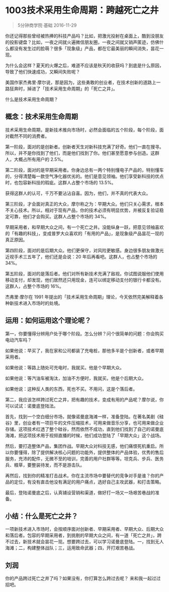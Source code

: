 # 1003技术采用生命周期：跨越死亡之井
> 5分钟商学院·基础
2016-11-29

你还记得那些曾经被热捧的科技产品吗？比如，把激光投射在桌面上，酷到没朋友的投影键盘？比如，一夜之间就火遍微信朋友圈，一夜之间就又销声匿迹，仿佛什么都没有发生过的脸萌？很多「现象级」产品，都在它最美丽的瞬间消失，昙花一现。

为什么会这样？夏天的火爆之后，难道不应该是秋天的收获吗？到底是什么原因，导致了他们快速成功，又瞬间失败呢？

美国作家杰弗里·摩尔说，那是因为，这些勇敢的创业者，在技术创新的道路上一路狂奔时，掉进了「技术采用生命周期」的「死亡之井」。

什么是技术采用生命周期？

## 概念：技术采用生命周期
技术采用生命周期，是新技术推向市场时，必然会面临的五个阶段，每个阶段，面对截然不同的消费者。

第一阶段，面对的是创新者。创新者天生对新科技充满了好奇。他们一直在搜寻。所以，并不是你找到了他们，而是他们找到了你。他们甚至愿意参与创造。这群人，大概占所有用户的 2.5%。

第二阶段，面对的是早期采用者。你身边总有一两个特别懂电子产品的，特别懂车的，分得清楚每一款空气净化器优劣的。他们是意见领袖。他们享受新科技的优点时，也包容新科技的瑕疵。这群人占整个市场的 13.5%。

获得这群人的认可，千万不要沾沾自喜。因为，他们，并不真的代表大众。

第三阶段，才会面对真正的大众，摩尔称之为：早期大众。他们只关心需求，根本不关心技术。所以，相对于现有产品，你的技术必须有明显优势，并被反复验证稳定可靠，他们才会购买。这群人占整个市场的 34%。

早期采用者，和早期大众之间，有一个死亡之井。没能纵身一跃，把意见领袖喜欢的「有趣的科技」，变成普罗大众喜欢的「有用的产品」，是现象级产品昙花一现的真正原因。

第四阶段，面对的是后期大众。他们更保守，对风险更敏感。身边很多朋友做激光近视手术三五年了，他们还是会说：20 年后再看吧。这群人，也占整个市场的 34%。

第五阶段，面对的是落后者。他们对所有新技术充满了敌视。你试图说服他们使用移动支付，却发现，他们居然还只用现金，连可以绑定移动支付的银行卡都没有。这群人，占整个市场的 16%。

杰弗里·摩尔在 1991 年提出的「技术采用生命周期」理论，今天依然完美解释着各种新技术进入市场时的处境。

## 运用：如何运用这个理论呢？
第一，你要懂得分辨用户处于哪个阶段。怎么分辨？问个很简单的问题：你会购买电动汽车吗？

如果他说：早买了，我在家和公司都装了充电桩，那他多半是个创新者，或者早期采用者。

如果他说：等路上随处可充电时，我就买。他是个早期大众。

如果他说：等汽油车被淘汰，加油不方便时，我就买。他是个后期大众。

如果他说：这种反人类的东西，死也不买。不用问，这是个落后者。

第二，我应该怎样跨过死亡之井，把有趣的技术，变成有用的产品呢？摩尔说，你可以试试：诺曼底登陆法。

首先，找到一个空白细分市场，就像诺曼底海滩一样，准备登陆。在著名美剧《硅谷》里，创业者有一项巨牛的文件压缩技术，可用来做音乐分享，也可用来做企业存储。这项技术红透了整个硅谷，然而依然不成功，直到他们找到了自己的诺曼底海滩，把这项技术用于视频直播的时候，他们成功登陆了「早期大众」这个战场。

然后，要打造整体产品，集团作战。早期大众对科技无感，他们痛恨死机重启。所以你要懂得，除了提供解决核心问题的功能外，提供整体的产品体验，优秀的售后服务，充沛的配件，无微不至的培训，完善的用户社群等等。坦克兵、步兵、医务兵、粮草，要整装待发，而不是游击队。

再然后，找到你的精准打击战术。你在主流市场中要替代的竞争对手是谁？你的产品的定位，有没有直击他没有满足的用户痛点，选好自己主攻武器，和打击策略。

最后，登陆诺曼底之后，认真铺设营销和渠道，做好打一场又一场艰苦巷战的准备。

## 小结：什么是死亡之井？
一项新技术进入市场时，会按顺序面对创新者、早期采用者、早期大众、后期大众和落后者。包容的早期采用者，到挑剔的早期大众之间，有一道「死亡之井」，跨不过去，新技术就会昙花一现。想要跨过去，可以学习诺曼底登陆。一，找到无人海滩；二，构建整体战队；三，运用致命武器；四，开打艰苦巷战。

## 刘润
你的产品跨过死亡之井了吗？如果没有，你打算怎么跨过去呢？ 来和我一起过过招吧。


